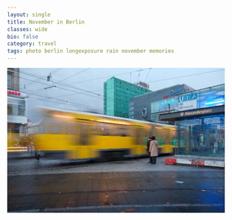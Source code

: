 ```yaml
---
layout: single
title: November in Berlin
classes: wide
bio: false
category: travel
tags: photo berlin longexposure rain november memories
---
```




![Image](/assets/images/november-in-berlin.jpg "A tram moving in Alexanderplats, 2007")




